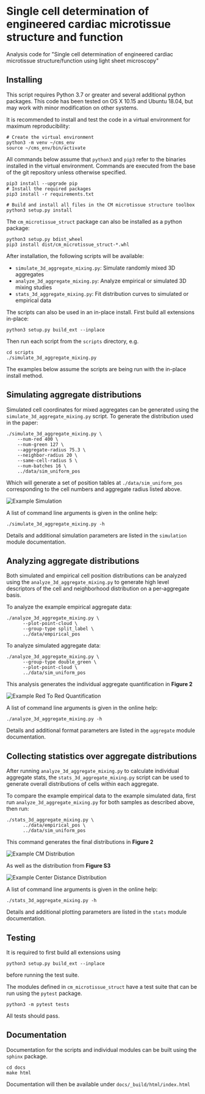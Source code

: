 # Single cell determination of engineered cardiac microtissue structure and function

Analysis code for "Single cell determination of engineered cardiac microtissue
structure/function using light sheet microscopy"

## Installing

This script requires Python 3.7 or greater and several additional python packages.
This code has been tested on OS X 10.15 and Ubuntu 18.04, but may work with minor
modification on other systems.

It is recommended to install and test the code in a virtual environment for
maximum reproducibility:

```{bash}
# Create the virtual environment
python3 -m venv ~/cms_env
source ~/cms_env/bin/activate
```

All commands below assume that `python3` and `pip3` refer to the binaries installed in
the virtual environment. Commands are executed from the base of the git repository
unless otherwise specified.

```{bash}
pip3 install --upgrade pip
# Install the required packages
pip3 install -r requirements.txt

# Build and install all files in the CM microtissue structure toolbox
python3 setup.py install
```

The `cm_microtissue_struct` package can also be installed as a python package:

```{bash}
python3 setup.py bdist_wheel
pip3 install dist/cm_microtissue_struct-*.whl
```

After installation, the following scripts will be available:

* `simulate_3d_aggregate_mixing.py`: Simulate randomly mixed 3D aggregates
* `analyze_3d_aggregate_mixing.py`: Analyze empirical or simulated 3D mixing studies
* `stats_3d_aggregate_mixing.py`: Fit distribution curves to simulated or empirical data

The scripts can also be used in an in-place install. First build all extensions
in-place:

```{bash}
python3 setup.py build_ext --inplace
```

Then run each script from the `scripts` directory, e.g.

```{bash}
cd scripts
./simulate_3d_aggregate_mixing.py
```

The examples below assume the scripts are being run with the in-place install method.

## Simulating aggregate distributions

Simulated cell coordinates for mixed aggregates can be generated using the
`simulate_3d_aggregate_mixing.py` script. To generate the distribution used in
the paper:

```{bash}
./simulate_3d_aggregate_mixing.py \
    --num-red 400 \
    --num-green 127 \
    --aggregate-radius 75.3 \
    --neighbor-radius 20 \
    --same-cell-radius 5 \
    --num-batches 16 \
    ../data/sim_uniform_pos
```

Which will generate a set of position tables at `./data/sim_uniform_pos` corresponding
to the cell numbers and aggregate radius listed above.

![Example Simulation](data/sim_uniform_pos/uniform01_sphere_plot.png)

A list of command line arguments is given in the online help:

```{bash}
./simulate_3d_aggregate_mixing.py -h
```

Details and additional simulation parameters are listed in the `simulation` module
documentation.

## Analyzing aggregate distributions

Both simulated and empirical cell position distributions can be analyzed using
the `analyze_3d_aggregate_mixing.py` to generate high level descriptors of the
cell and neighborhood distribution on a per-aggregate basis.

To analyze the example empirical aggregate data:

```{bash}
./analyze_3d_aggregate_mixing.py \
      --plot-point-cloud \
      --group-type split_label \
      ../data/empirical_pos
```

To analyze simulated aggregate data:

```{bash}
./analyze_3d_aggregate_mixing.py \
      --group-type double_green \
      --plot-point-cloud \
      ../data/sim_uniform_pos
```

This analysis generates the individual aggregate quantification in **Figure 2**

![Example Red To Red Quantification](data/empirical_pos/a4_4color_sphere5_plots_light/point_cloud_num_red_to_red.png)

A list of command line arguments is given in the online help:

```{bash}
./analyze_3d_aggregate_mixing.py -h
```

Details and additional format parameters are listed in the `aggregate` module
documentation.

## Collecting statistics over aggregate distributions

After running `analyze_3d_aggregate_mixing.py` to calculate individual aggregate stats,
the `stats_3d_aggregate_mixing.py` script can be used to generate overall distributions
of cells within each aggregate.

To compare the example empirical data to the example simulated data, first run
`analyze_3d_aggregate_mixing.py` for both samples as described above, then run:

```{bash}
./stats_3d_aggregate_mixing.py \
      ../data/empirical_pos \
      ../data/sim_uniform_pos
```

This command generates the final distributions in **Figure 2**

![Example CM Distribution](data/sim_uniform_pos/dist_final.svg)

As well as the distribution from **Figure S3**

![Example Center Distance Distribution](data/sim_uniform_pos/dist_to_center_final.svg)

A list of command line arguments is given in the online help:

```{bash}
./stats_3d_aggregate_mixing.py -h
```

Details and additional plotting parameters are listed in the `stats` module
documentation.

## Testing

It is required to first build all extensions using

```{bash}
python3 setup.py build_ext --inplace
```

before running the test suite.

The modules defined in `cm_microtissue_struct` have a test suite that can be run
using the `pytest` package.

```{bash}
python3 -m pytest tests
```

All tests should pass.

## Documentation

Documentation for the scripts and individual modules can be built using the
`sphinx` package.

```{bash}
cd docs
make html
```

Documentation will then be available under `docs/_build/html/index.html`
